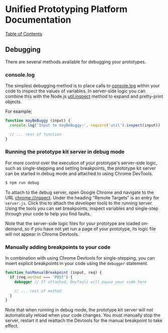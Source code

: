 # Unified Prototyping Platform Documentation
[Table of Contents](/docs/guides/index.md)

## Debugging

There are several methods available for debugging your prototypes.

### console.log

The simplest debugging method is to place calls to
[console.log](https://nodejs.org/api/console.html#console_console_log_data_args)
within your code to inspect the values of variables. In server-side logic you can combine
this with the Node.js [util.inspect](https://nodejs.org/api/util.html#util_util_inspect_object_options)
method to expand and pretty-print objects.

For example;

```js
function mayBeBuggy (input) {
  console.log('Input to mayBeBuggy:', require('util').inspect(input))

  // ... rest of function
}
```

### Running the prototype kit server in debug mode

For more control over the execution of your prototype's server-side logic, such
as single-stepping and setting breakpoints, the prototype kit server can be
started in debug mode and attached to using Chrome DevTools.

```bash
$ npm run debug
```

To attach to the debug server, open Google Chrome and navigate to the URL
[chrome://inspect](chrome://inspect). Under the heading "Remote Targets" is an
entry for `server.js`. Click this to attach the developer tools to the running
server. Using the tools you can set breakpoints, inspect variables and single-step
through your code to help you find faults.

Note that the server-side logic files for your prototype are loaded on-demand, so
if you have not yet run a page of your prototype, its logic file will not appear
in Chrome Devtools.

### Manually adding breakpoints to your code

In combination with using Chrome Devtools for single-stepping, you can insert
explicit breakpoints in your code using the `debugger` statement.

```js
function hasManualBreakpoint (input, req) {
  if (req.method === 'POST') {
    debugger // If attached, DevTools will pause your code here

    // ... rest of method
  }
}
```

Note that when running in debug mode, the prototype kit server will not automatically
reload when your code changes. You must manually stop the server, restart it and
reattach the Devtools for the manual breakpoint to take effect.
